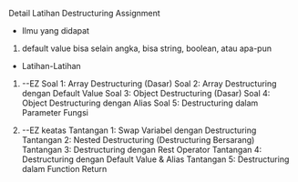 Detail Latihan Destructuring Assignment

- Ilmu yang didapat
1. default value bisa selain angka, bisa string, boolean, atau apa-pun


- Latihan-Latihan
1. --EZ
    Soal 1: Array Destructuring (Dasar)
    Soal 2: Array Destructuring dengan Default Value
    Soal 3: Object Destructuring (Dasar)
    Soal 4: Object Destructuring dengan Alias
    Soal 5: Destructuring dalam Parameter Fungsi

2. --EZ keatas
    Tantangan 1: Swap Variabel dengan Destructuring
    Tantangan 2: Nested Destructuring (Destructuring Bersarang)
    Tantangan 3: Destructuring dengan Rest Operator
    Tantangan 4: Destructuring dengan Default Value & Alias
    Tantangan 5: Destructuring dalam Function Return